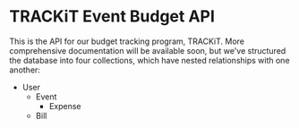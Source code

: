 # TRACKiT Event Budget API

This is the API for our budget tracking program, TRACKiT. More comprehensive documentation will be available soon, but we've structured the database into four collections, which have nested relationships with one another:
* User
  * Event
    * Expense
  * Bill

